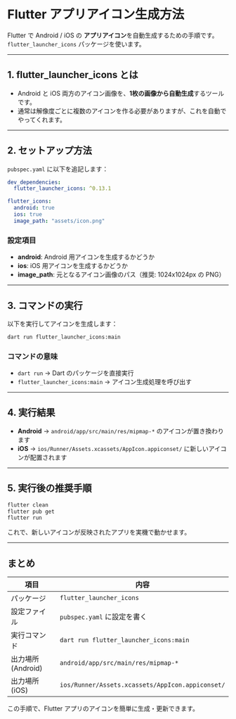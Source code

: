 
# Flutter アプリアイコン生成方法

Flutter で Android / iOS の **アプリアイコン**を自動生成するための手順です。
`flutter_launcher_icons` パッケージを使います。

---

## 1. flutter_launcher_icons とは
- Android と iOS 両方のアイコン画像を、**1枚の画像から自動生成**するツールです。
- 通常は解像度ごとに複数のアイコンを作る必要がありますが、これを自動でやってくれます。

---

## 2. セットアップ方法

`pubspec.yaml` に以下を追記します：

```yaml
dev_dependencies:
  flutter_launcher_icons: ^0.13.1

flutter_icons:
  android: true
  ios: true
  image_path: "assets/icon.png"
```

### 設定項目
- **android**: Android 用アイコンを生成するかどうか
- **ios**: iOS 用アイコンを生成するかどうか
- **image_path**: 元となるアイコン画像のパス（推奨: 1024x1024px の PNG）

---

## 3. コマンドの実行

以下を実行してアイコンを生成します：

```bash
dart run flutter_launcher_icons:main
```

### コマンドの意味
- `dart run` → Dart のパッケージを直接実行
- `flutter_launcher_icons:main` → アイコン生成処理を呼び出す

---

## 4. 実行結果

- **Android** → `android/app/src/main/res/mipmap-*` のアイコンが置き換わります
- **iOS** → `ios/Runner/Assets.xcassets/AppIcon.appiconset/` に新しいアイコンが配置されます

---

## 5. 実行後の推奨手順

```bash
flutter clean
flutter pub get
flutter run
```

これで、新しいアイコンが反映されたアプリを実機で動かせます。

---

## まとめ

| 項目                | 内容                                  |
|---------------------|--------------------------------------|
| パッケージ          | `flutter_launcher_icons`             |
| 設定ファイル        | `pubspec.yaml` に設定を書く          |
| 実行コマンド        | `dart run flutter_launcher_icons:main` |
| 出力場所 (Android)  | `android/app/src/main/res/mipmap-*`  |
| 出力場所 (iOS)      | `ios/Runner/Assets.xcassets/AppIcon.appiconset/` |

この手順で、Flutter アプリのアイコンを簡単に生成・更新できます。
